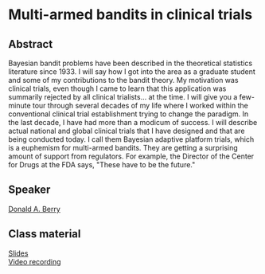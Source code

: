# Multi-armed bandits in clinical trials

## Abstract
Bayesian bandit problems have been described in the theoretical statistics literature since 1933. I will say how I got into the area as a graduate student and some of my contributions to the bandit theory. My motivation was clinical trials, even though I came to learn that this application was summarily rejected by all clinical trialists… at the time. I will give you a few-minute tour through several decades of my life where I worked within the conventional clinical trial establishment trying to change the paradigm. In the last decade, I have had more than a modicum of success. I will describe actual national and global clinical trials that I have designed and that are being conducted today. I call them Bayesian adaptive platform trials, which is a euphemism for multi-armed bandits. They are getting a surprising amount of support from regulators. For example, the Director of the Center for Drugs at the FDA says, "These have to be the future."
## Speaker

[Donald A. Berry](donald-berry.md)

## Class material

[Slides](class-material/clinical/2021.03.25_RLVS_ANITI_France.ppt)  
[Video recording](https://us02web.zoom.us/rec/play/c8VeMxF0x3htSdBQsWPHzgZZAF-NwTPcXIu75zSKmum_9TQqq3tsGVsrECwrMwL1RHPly_1AfI1MkBr1.jpU_QOHuMk-Bxdwm?startTime=1616772604000&_x_zm_rtaid=cYqXh5F8Rxqhex-lcA67OA.1616933286464.0a0c1a10574285ccab30e549951279f7&_x_zm_rhtaid=636)
